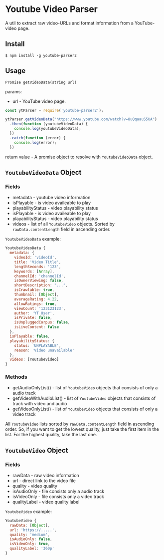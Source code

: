 # Youtube Video Parser
A util to extract raw video-URLs and format information from a YouTube-video page.


## Install

```
$ npm install -g youtube-parser2
```

## Usage
```
Promise getVideoData(string url)
```

params:
* url - YouTube video page.

```js
const ytParser = require('youtube-parser2');

ytParser.getVideoData("https://www.youtube.com/watch?v=8uQqaauS5UA")
  .then(function (youtubeVideoData) {
    console.log(youtubeVideoData);
  })
  .catch(function (error) {
    console.log(error);
  })
```

return value - A promise object to resolve with `YoutubeVideoData` object.

## `YoutubeVideoData` Object

### Fields
* metadata - youtube video information
* isPlayable - is video availeable to play
* playabilityStatus - video playability status
* isPlayable - is video availeable to play
* playabilityStatus - video playability status
* videos - list of all `YoutubeVideo` objects. Sorted by `rawData.contentLength` field in ascending order.

`YoutubeVideoData` example:
```js
YoutubeVideoData {
  metadata: {
    videoId: 'videoId',
    title: 'Video Title',
    lengthSeconds: '123',
    keywords: [Array],
    channelId: 'channelId',
    isOwnerViewing: false,
    shortDescription: "...",
    isCrawlable: true,
    thumbnail: [Object],
    averageRating: 4.22,
    allowRatings: true,
    viewCount: '123123123',
    author: 'YT User',
    isPrivate: false,
    isUnpluggedCorpus: false,
    isLiveContent: false
  },
  isPlayable: false,
  playabilityStatus: {
    status: 'UNPLAYABLE',
    reason: 'Video unavailable'
  },
  videos: [YoutubeVideo]
}
```

### Methods
* getAudioOnlyList() - list of `YoutubeVideo` objects that consists of only a audio track
* getVideoWithAudioList() - list of `YoutubeVideo` objects that consists of track with video and audio
* getVideoOnlyList() - list of `YoutubeVideo` objects that consists of only a video track

All `YoutubeVideo` lists sorted by `rawData.contentLength` field in ascending order. So, if you want to get the lowest quality, just take the first item in the list. For the highest quality, take the last one.

## `YoutubeVideo` Object

### Fields
* rawData - raw video information
* url - direct link to the video file
* quality - video quality
* isAudioOnly - file consists only a audio track
* isVideoOnly - file consists only a video track
* qualityLabel - video quality label

`YoutubeVideo` example:
```js
YoutubeVideo {
  rawData: [Object],
  url: 'https://.....',
  quality: 'medium',
  isAudioOnly: false,
  isVideoOnly: true,
  qualityLabel: '360p'
}
```
